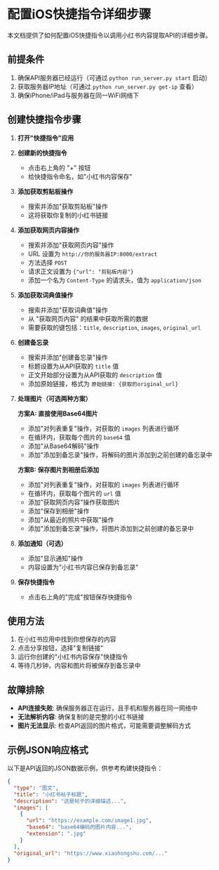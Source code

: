 # 配置iOS快捷指令详细步骤

本文档提供了如何配置iOS快捷指令以调用小红书内容提取API的详细步骤。

## 前提条件

1. 确保API服务器已经运行（可通过 `python run_server.py start` 启动）
2. 获取服务器IP地址（可通过 `python run_server.py get-ip` 查看）
3. 确保iPhone/iPad与服务器在同一WiFi网络下

## 创建快捷指令步骤

1. **打开"快捷指令"应用**

2. **创建新的快捷指令**
   - 点击右上角的 "+" 按钮
   - 给快捷指令命名，如"小红书内容保存"

3. **添加获取剪贴板操作**
   - 搜索并添加"获取剪贴板"操作
   - 这将获取你复制的小红书链接

4. **添加获取网页内容操作**
   - 搜索并添加"获取网页内容"操作
   - URL 设置为 `http://你的服务器IP:8000/extract`
   - 方法选择 `POST`
   - 请求正文设置为 `{"url": "剪贴板内容"}`
   - 添加一个名为 `Content-Type` 的请求头，值为 `application/json`

5. **添加获取词典值操作**
   - 搜索并添加"获取词典值"操作
   - 从 "获取网页内容" 的结果中获取所需的数据
   - 需要获取的键包括：`title`, `description`, `images`, `original_url`

6. **创建备忘录**
   - 搜索并添加"创建备忘录"操作
   - 标题设置为从API获取的 `title` 值
   - 正文开始部分设置为从API获取的 `description` 值
   - 添加原始链接，格式为 `原始链接: {获取的original_url}`

7. **处理图片（可选两种方案）**

   **方案A: 直接使用Base64图片**
   - 添加"对列表重复"操作，对获取的 `images` 列表进行循环
   - 在循环内，获取每个图片的 `base64` 值
   - 添加"从Base64解码"操作
   - 添加"添加到备忘录"操作，将解码的图片添加到之前创建的备忘录中

   **方案B: 保存图片到相册后添加**
   - 添加"对列表重复"操作，对获取的 `images` 列表进行循环
   - 在循环内，获取每个图片的 `url` 值
   - 添加"获取网页内容"操作获取图片
   - 添加"保存到相册"操作
   - 添加"从最近的照片中获取"操作
   - 添加"添加到备忘录"操作，将图片添加到之前创建的备忘录中

8. **添加通知（可选）**
   - 添加"显示通知"操作
   - 内容设置为"小红书内容已保存到备忘录"

9. **保存快捷指令**
   - 点击右上角的"完成"按钮保存快捷指令

## 使用方法

1. 在小红书应用中找到你想保存的内容
2. 点击分享按钮，选择"复制链接"
3. 运行你创建的"小红书内容保存"快捷指令
4. 等待几秒钟，内容和图片将被保存到备忘录中

## 故障排除

- **API连接失败**: 确保服务器正在运行，且手机和服务器在同一网络中
- **无法解析内容**: 确保复制的是完整的小红书链接
- **图片无法显示**: 检查API返回的图片格式，可能需要调整解码方式

## 示例JSON响应格式

以下是API返回的JSON数据示例，供参考构建快捷指令：

```json
{
  "type": "图文",
  "title": "小红书帖子标题",
  "description": "这是帖子的详细描述...",
  "images": [
    {
      "url": "https://example.com/image1.jpg",
      "base64": "base64编码的图片内容...",
      "extension": ".jpg"
    }
  ],
  "original_url": "https://www.xiaohongshu.com/..."
}
``` 